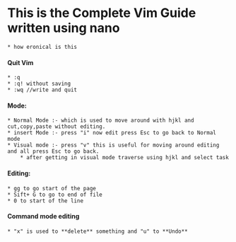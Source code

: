 

 # This is the Complete Vim Guide written using nano
	* how eronical is this 

#### Quit Vim
	* :q 
	* :q! without saving
	* :wq //write and quit


#### Mode:
	* Normal Mode :- which is used to move around with hjkl and cut,copy,paste without editing.
	* insert Mode :- press "i" now edit press Esc to go back to Normal mode 
	* Visual mode :- press "v" this is useful for moving around editing and all press Esc to go back.
		* after getting in visual mode traverse using hjkl and select task

#### Editing:
	* gg to go start of the page
	* Sift+ G to go to end of file
	* 0 to start of the line

#### Command mode editing
	* "x" is used to **delete** something and "u" to **Undo**

